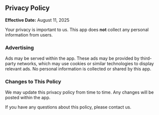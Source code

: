 ## Privacy Policy

**Effective Date:** August 11, 2025

Your privacy is important to us. This app does **not** collect any personal information from users.

### Advertising

Ads may be served within the app. These ads may be provided by third-party networks, which may use cookies or similar technologies to display relevant ads. No personal information is collected or shared by this app.

### Changes to This Policy

We may update this privacy policy from time to time. Any changes will be posted within the app.

If you have any questions about this policy, please contact us.
